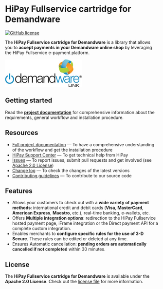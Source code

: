 # HiPay Fullservice cartridge for Demandware

[![GitHub license](https://img.shields.io/badge/license-Apache%202-blue.svg)](https://raw.githubusercontent.com/hipay/hipay-wallet-cashout-mirakl-integration/master/LICENSE.md)

The **HiPay Fullservice cartridge for Demandware** is a library that allows you to **accept payments in your Demandware online shop** by leveraging the HiPay Fullservice e-payment platform.

![Demandware LINK Marketplace](demandware_link.jpeg)

## Getting started

Read the **[project documentation][doc-home]** for comprehensive information about the requirements, general workflow and installation procedure.

## Resources
- [Full project documentation][doc-home] — To have a comprehensive understanding of the workflow and get the installation procedure
- [HiPay Support Center][hipay-help] — To get technical help from HiPay
- [Issues][project-issues] — To report issues, submit pull requests and get involved (see [Apache 2.0 License][project-license])
- [Change log][project-changelog] — To check the changes of the latest versions
- [Contributing guidelines][project-contributing] — To contribute to our source code

## Features

- Allows your customers to check out with a **wide variety of payment methods**: international credit and debit cards (**Visa**, **MasterCard**, **American Express**, **Maestro**, etc.), real-time banking, e-wallets, etc.
- Offers **Multiple integration options**: redirection to the HiPay Fullservice hosted payment page, iFrame integration or the Direct payment API for a complete custom integration.
- Enables merchants to **configure specific rules for the use of 3-D Secure**. These rules can be edited or deleted at any time.
- Ensures Automatic cancellation: **pending orders are automatically cancelled if not completed** within 30 minutes.

## License

The **HiPay Fullservice cartridge for Demandware** is available under the **Apache 2.0 License**. Check out the [license file][project-license] for more information.

[doc-home]: HiPay%20Integration%20-%20Demandware%20LINK.pdf

[hipay-help]: http://help.hipay.com

[project-issues]: https://github.com/hipay/hipay-fullservice-sdk-demandware/issues
[project-license]: LICENSE.md
[project-changelog]: CHANGELOG.md
[project-contributing]: CONTRIBUTING.md
